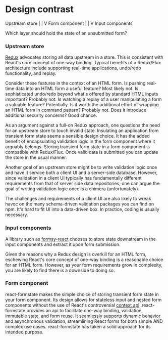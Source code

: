 # Design contrast


Upstream store
     |
     |
     V
Form component
     |
     |
     V
Input components


Which layer should hold the state of an unsubmitted form?

### Upstream store

[Redux](https://github.com/reactjs/redux) advocates storing all data upstream in a store. This is consistent with React's core concept of one-way binding. Typical benefits of a Redux/Flux architecture include supporting real-time applications, undo/redo functionality, and replay.

Consider these features in the context of an HTML form. Is pushing real-time data into an HTML form a useful feature? Most likely not. Is sophisticated undo/redo beyond what's offered by standard HTML inputs important? Probably not. Is watching a replay of a user manipulating a form a valuable feature? Potentially. Is it worth the additional effort of wrapping an HTML form in command pattern? Probably not. Does it introduce additional security concerns? Good chance.

As an argument against a full-on Redux approach, one questions the need for an upstream store to touch invalid state. Insulating an application from transient form state seems a sensible design choice. It has the added benefit of encapsulating validation logic in the form component where it arguably belongs. Storing transient form state in a form component is compatible with Redux/Flux. Once valid data is submitted you can update the store in the usual manner.

Another goal of an upstream store might be to write validation logic once and have it service both a client UI and a server-side database. However, since validation in a client UI typically has fundamentally different requirements from that of server side data repositories, one can argue the goal of writing validation logic once is a chimera (unfortunately).

The challenges and requirements of a client UI are also likely to wreak havoc on the many schema-driven validation packages you can find on npm. It's hard to fit UI into a data-driven box. In practice, coding is usually necessary.

### Input components

A library such as [formsy-react](https://www.npmjs.com/package/formsy-react) chooses to store state downstream in the input components and extract it upon form submission.

Given the reasons why a Redux design is overkill for an HTML form, eschewing React's core concept of one-way binding is a reasonable choice for an HTML form. However, as your form requirements grow in complexity, you are likely to find there is a downside to doing so.

### Form component

react-formstate makes the simple choice of storing transient form state in your form component. Its design allows for stateless input and nested form components without the use of React's controversial [context api](https://facebook.github.io/react/docs/context.html). react-formstate provides an api to facilitate one-way binding, validation, immutable state, and form reuse. It seamlessly supports dynamic behavior and asynchronous validation, streamlining React forms for both simple AND complex use cases. react-formstate has taken a solid approach for its intended purpose.
